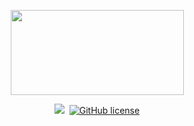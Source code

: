 <p align="center">
  <img width="277" height="136" src="https://raw.githubusercontent.com/Geedium/GWM/.github/96d6f2e7e1f705ab5e59c84a6dc009b2.png">
  <p align="center">
    <a href="https://www.php.net/"><img src="https://img.shields.io/badge/language-php-%23787cb5"/></a>&nbsp;
    <a href="https://github.com/Geedium/GWM/blob/master/LICENSE.md"><img alt="GitHub license" src="https://img.shields.io/github/license/Geedium/GWM"></a>
</p>